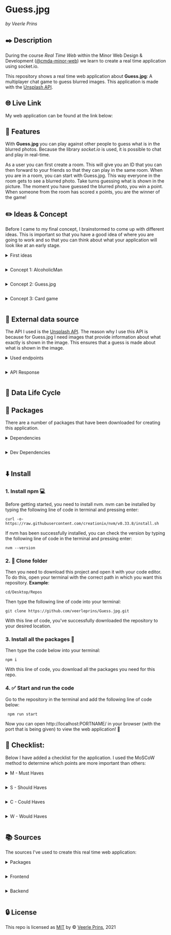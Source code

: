 # Guess.jpg

<!-- Image of the project here -->

_by Veerle Prins_

## :black_nib: Description

During the course _Real Time Web_ within the Minor Web Design & Development ([@cmda-minor-web](https://github.com/cmda-minor-web)) we learn to create a real time application using socket.io.

This repository shows a real time web application about **Guess.jpg**: A multiplayer chat game to guess blurred images. This application is made with the [Unsplash API](https://unsplash.com/documentation).

## :globe_with_meridians: Live Link

My web application can be found at the link below:

## :small_orange_diamond: Features

With **Guess.jpg** you can play against other people to guess what is in the blurred photos. Because the library _socket.io_ is used, it is possible to chat and play in real-time.

As a user you can first create a room. This will give you an ID that you can then forward to your friends so that they can play in the same room. When you are in a room, you can start with Guess.jpg. This way everyone in the room gets to see a blurred photo. Take turns guessing what is shown in the picture. The moment you have guessed the blurred photo, you win a point. When someone from the room has scored x points, you are the winner of the game!

## :pencil2: Ideas & Concept

Before I came to my final concept, I brainstormed to come up with different ideas. This is important so that you have a good idea of where you are going to work and so that you can think about what your application will look like at an early stage.

<details style="margin: 1em 0;">
  <summary style="margin: 1em 0;">First ideas</summary>

My first idea was to create a chat where you can choose from three mini games. For example, I was thinking about the games tic tac toe, snake and air hockey. The tricky thing was that we do have to link an external API. I personally found it very difficult to link an external API to these small games. For this reason, I took a closer look at other possible ideas.

Since I hadn't quite figured it out yet, I started looking from an API. That's how I came up with a whole list of ideas:

- Card game with the Deck of Cards API.
- Photo guesser with the Unsplash / Pexels API.
- Music lyrics quiz with the Musixmatch lyrics / Last FM API.
- Guess the quote with the Famous Quotes API.
- Hangman with random-words API.

Based on this list, I decided to pick three ideas and work them out.

</details>

<details style="margin: 1em 0;">
  <summary style="margin: 1em 0;">Concept 1: AlcoholicMan</summary>

The first idea that I elaborated a bit further is _the hangman_ game. In this game, the idea is normally that you try not to make the person hang himself by guessing the word from letters as quickly as possible. I only slightly adjusted the concept. I thought it would be nicer to have a person drink a glass of beer every time the user gives a wrong letter. Thus, the aim of the game is not to get the person drunk by solving the word. Hence the name: **AlcoholicMan** instead of hangman. I have elaborated this concept in a small sketch:

![image of the sketch: Enter the room.](https://user-images.githubusercontent.com/35265583/114405581-1d660100-9ba7-11eb-99a7-f9b8fd7a07c5.png)![Image of the game sketch: AlcoholicMan ](https://user-images.githubusercontent.com/35265583/114405583-1dfe9780-9ba7-11eb-8f05-131f4986a12e.png)

The idea is that as a user you can first create a 'room' / enter the idea of the room. You then enter the room as a user and you can play AlcoholMan against each other. You try to enter a letter in turn to see if this letter is in the word. If it is done correctly nothing happens, if it is wrong the person has to eat a glass of beer. So the goal: Try not to get the person drunk.

</details>

<details style="margin: 1em 0;">
  <summary style="margin: 1em 0;">Concept 2: Guess.jpg</summary>

The second idea that I developed into a concept is **Guess.jpg**. The idea behind this is that you can go into a room with a number of people and see a blurred image. The person who guesses what is shown in the picture first wins a point. The person who ultimately determined x number of points has won the game. Hence the name: Guess.jpg. I have elaborated this concept in a small sketch:

![Image of the game sketch: Guess.jpg](https://user-images.githubusercontent.com/35265583/114405573-1c34d400-9ba7-11eb-9263-4349057c495c.png)

First, as a user you can create a new room or enter an existing room ID. Then you can start the game Guess.jpg with the people in that room. A blurred image is displayed where you have to guess what is on the image in turn. When you have guessed correctly, you win a point. This continues until an x number of points have been achieved.

Ultimately, this concept was also chosen. The reason for this was that I wanted to make something original and not over complicate it within two weeks.

</details>

<details style="margin: 1em 0;">
  <summary style="margin: 1em 0;">Concept 3: Card game</summary>

The last concept I've outlined is a card game. I myself play quite a lot of card games with friends (sometimes with drinks but sometimes without) and I thought it would be fun to code a card game. I did not really have a specific game in mind for this. I was in doubt between a drinking game and the card game 'pesten' that I often play with other people. I have briefly outlined this concept:

![Image of the game sketch: Card game](https://user-images.githubusercontent.com/35265583/114405548-17702000-9ba7-11eb-98d2-0bb9ccd67aa1.png)

The idea behind this is that you can play a card game together, especially now in corona time since you can't just see everyone. Still, I did not think this concept / idea was the strongest and I did not yet have a clear idea of what exactly I wanted to make.

</details>

## :link: External data source

The API I used is the [Unsplash API](https://unsplash.com/documentation). The reason why I use this API is because for Guess.jpg I need images that provide information about what exactly is shown in the image. This ensures that a guess is made about what is shown in the image.

<details style="margin: 1em 0;">
  <summary style="margin: 1em 0;">Used endpoints</summary>

I used the following endpoints:

`photos/random`  
This endpoint ensures that a random photo is collected. This is important because this random photo can be used in the game to guess what to see.

</details>

<details style="margin: 1em 0;">
  <summary style="margin: 1em 0;">API Response</summary>

After a request (HTTP GET) is made to the API (and if there are no errors) a response is sent back from the server API (HTTP response). This is a JSON object with information about the photo (s) being requested. Below is a response from the Unsplash API with some points of data available to you:

```
{
  "id": ,                 // ID of the photo
  "created_at": ,         // Photo created at date
  "updated_at": ,         // Photo updated at data
  "promoted_at": ,        // Photo promoted at date
  "width": ,              // Width of the photo
  "height": ,             // Height of the photo
  "description": ,        // Description of the photo
  "alt_description": ,    // Alt description of the photo
  "urls": [],             // Array with different sizes of the photo
  "categories": [],       // Array with categories of the photo
  "likes": ,              // Number of times the photo has been liked
  "user": {
    "id": ,               // Photographer's ID
    "username": ,         // Photographer's username
    "name": ,             // Photographer's name
    "location": ,         // Photographer's location name
  },
  "location": [],         // Array with the location where the photo was taken.
  "views": ,              // Number of views
  "downloads": ,          // Number of times the photo has been downloaded
}
```

</details>

## :arrows_counterclockwise: Data Life Cycle

## :bookmark_tabs: Packages

There are a number of packages that have been downloaded for creating this application.

<details style="margin: 1em 0;">
  <summary style="margin: 1em 0;">Dependencies</summary>

#### socket.io

The [**socket.io**](https://www.npmjs.com/package/socket.io) package enables real-time communication between the server (Node.js) and the client (JavaScript). The reason why this package has been downloaded is because it allows a multiplayer game to be played / chat between different users due to a constant connection between clients and the server.

#### express

The [**express**](https://www.npmjs.com/package/express) package is a framework for Nodejs. The reason why this package was downloaded is because express makes it easier to start a routing via the server. In addition, it supports many template engines that make it easier for this project.

#### ejs

The template engine [**ejs**](https://www.npmjs.com/package/ejs) ensures that javascript code can be injected on the client. The reason this package was downloaded is because ejs makes it easier to inject the data sent from the server into the client.

#### express-ejs-layouts

The package [**express-ejs-layouts**](https://www.npmjs.com/package/express-ejs-layouts) is a layout for ejs that works with express. The reason why this package has been downloaded is because it does not create any open tags in the .ejs files at, for example, the body and html tag when coding in the DRY (**D**on't **R**epeat **Y**ourself) way.

#### body-parser

The package [**body-parser**](https://www.npmjs.com/package/body-parser) ensures that the incoming requests can be read in Nodejs under the `req.body`. The reason why this package was downloaded is because it allows the input from the search bar to be read.

#### node-fetch

The package [**node-fetch**](https://www.npmjs.com/package/node-fetch) is a module that actually works exactly like the window.fetch method on the client, but for the server side. The reason why this package was downloaded is because it allowed an API fetch to be made via the server side.

#### dotenv

The package [**dotenv**](https://www.npmjs.com/package/dotenv) is a kind of module that ensures that variables are released from an .env file. The reason this package was downloaded is because dotenv helps to store sensitive data (keys of an API), among other things, without it being visible to everyone when the GitHub repo is downloaded.

</details>

<details style="margin: 1em 0;">
  <summary style="margin: 1em 0;">Dev Dependencies</summary>

#### nodemon

The package [**nodemon**](https://www.npmjs.com/package/nodemon) is installed in the developer dependencies. Nodemon is a tool to ensure that the server is automatically restarted after changes have been made to one of the files. It helps the developer, among other things, by keeping an eye on whether there are changes that could cause possible bugs.

</details>

## :arrow_down: Install

### 1. Install npm :computer:

Before getting started, you need to install nvm. nvm can be installed by typing the following line of code in terminal and pressing enter:

`curl -o- https://raw.githubusercontent.com/creationix/nvm/v0.33.8/install.sh `

If nvm has been successfully installed, you can check the version by typing the following line of code in the terminal and pressing enter:

`nvm --version`

### 2. :open_file_folder: Clone folder

Then you need to download this project and open it with your code editor. To do this, open your terminal with the correct path in which you want this repository. **Example**:

`cd/Desktop/Repos`

Then type the following line of code into your terminal:

`git clone https://github.com/veerleprins/Guess.jpg.git`

With this line of code, you've successfully downloaded the repository to your desired location.

### 3. Install all the packages :bookmark_tabs:

Then type the code below into your terminal:

`npm i`

With this line of code, you download all the packages you need for this repo.

### 4. :white_check_mark: Start and run the code

Go to the repository in the terminal and add the following line of code below:

` npm run start`

Now you can open http://localhost:PORTNAME/ in your browser (with the port that is being given) to view the web application! :raised_hands:

## :pencil: Checklist:

Below I have added a checklist for the application. I used the MoSCoW method to determine which points are more important than others:

<details style="margin: 1em 0;">
  <summary style="margin: 1em 0;">M - Must Haves</summary>

_Requirements:_

- [x] Document all the work in README file.
- [] Chat function working.
- [] Create a room system, with an ID.
- [] Handle users joining & leaving.
- [] Fetch Unsplash data.
- [] Show random, blurred image.
- [] Winning guess gets a point.
- [] Point system for every user.
- [] Deploy Guess.jpg to Heroku.

</details>

<details style="margin: 1em 0;">
  <summary style="margin: 1em 0;">S - Should Haves</summary>

_Wanted, but not necessary:_

- [] Add good styling so that Guess.jpeg looks nice to look at.
- [] Add user names to the chat.
- [] Provide a hint option when users cannot guess the image.

</details>

<details style="margin: 1em 0;">
  <summary style="margin: 1em 0;">C - Could Haves</summary>

_If there is enough time left:_

- [] See when someone is typing in the chat.
- [] See when someone is leaving in the chat.

</details>

<details style="margin: 1em 0;">
  <summary style="margin: 1em 0;">W - Would Haves</summary>

_For in the future:_

- [] Indicate what level of difficulty you want.
- [] Instead of taking turns guessing that the person who gives the correct answer the fastest wins.
- [] Create a scoreboard page with all high scores.
- [] Look back to see which photos you guessed correctly.

</details>

## :books: Sources

The sources I've used to create this real time web application:

<details style="margin: 1em 0;">
  <summary style="margin: 1em 0;">Packages</summary>

- socket.io (4.0.1). (2021). [Socket.IO enables real-time bidirectional event-based communication.]. npmjs. https://www.npmjs.com/package/socket.io
- nodemon (2.0.7). (2021). [Nodemon is a tool that helps develop node.js based applications by automatically restarting the node application when file changes in the directory are detected.]. npmjs. https://www.npmjs.com/package/nodemon
- express (4.17.1). (2019). [Fast, unopinionated, minimalist web framework for node.]. npmjs. https://www.npmjs.com/package/express
- ejs (3.1.6). (2021). [Embedded JavaScript template ejs.]. npmjs. https://www.npmjs.com/package/ejs
- express-ejs-layouts (2.5.0). (2018). [Layout support for ejs in express.]. npmjs. https://www.npmjs.com/package/express-ejs-layouts
- dotenv (8.2.0). (2020). [Dotenv is a zero-dependency module that loads environment variables from a .env file into process.env.]. npmjs. https://www.npmjs.com/package/dotenv
- node-fetch (2.6.1). (2021). [A light-weight module that brings window.fetch to Node.js]. npmjs. https://www.npmjs.com/package/node-fetch
- body-parser (1.19.0). (2019). [Parse incoming request bodies in a middleware before your handlers, available under the req.body property.]. npmjs. https://www.npmjs.com/package/body-parser

</details>

<details style="margin: 1em 0;">
  <summary style="margin: 1em 0;">Frontend</summary>
</details>

<details style="margin: 1em 0;">
  <summary style="margin: 1em 0;">Backend</summary>
- socket.io. (2021, 11 april). Get started. https://socket.io/get-started/chat
- Unsplash. (z.d.). API Documentation | Free HD Photo API. Unsplash Developers. Geraadpleegd op 12 april 2021, van https://unsplash.com/documentation#get-a-random-photo
</details>

## :lock: License

This repo is licensed as [MIT](https://github.com/veerleprins/real-time-web-2021/blob/master/LICENSE) by :copyright: [Veerle Prins](https://github.com/veerleprins), 2021
